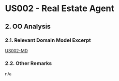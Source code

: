 # US002 - Real Estate Agent

## 2. OO Analysis

### 2.1. Relevant Domain Model Excerpt

[US002-MD](puml/US002-MD.puml)

### 2.2. Other Remarks

n/a